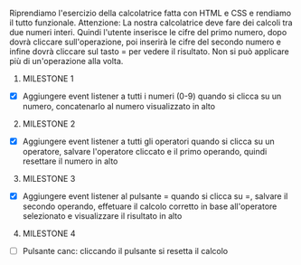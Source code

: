 Riprendiamo l'esercizio della calcolatrice fatta con HTML e CSS e rendiamo il tutto funzionale.
Attenzione: La nostra calcolatrice deve fare dei calcoli tra due numeri interi. Quindi l'utente inserisce le cifre del primo numero, dopo dovrà cliccare sull'operazione, poi inserirà le cifre del secondo numero e infine dovrà cliccare sul tasto = per vedere il risultato. Non si può applicare più di un'operazione alla volta.

1. MILESTONE 1
 - [x] Aggiungere event listener a tutti i numeri (0-9)
quando si clicca su un numero, concatenarlo al numero visualizzato in alto

2. MILESTONE 2
 - [x] Aggiungere event listener a tutti gli operatori
quando si clicca su un operatore, salvare l'operatore cliccato e il primo operando, quindi resettare il numero in alto

3. MILESTONE 3
 - [x] Aggiungere event listener al pulsante =
quando si clicca su =, salvare il secondo operando, effetuare il calcolo corretto in base all'operatore selezionato e visualizzare il risultato in alto

4. MILESTONE 4
 - [ ] Pulsante canc: cliccando il pulsante si resetta il calcolo